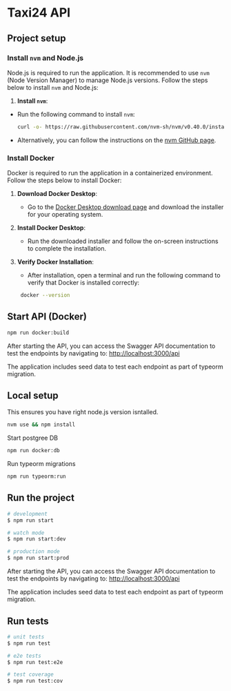 # Taxi24 API

## Project setup

### Install `nvm` and Node.js

Node.js is required to run the application. It is recommended to use `nvm` (Node Version Manager) to manage Node.js versions. Follow the steps below to install `nvm` and Node.js:

1. **Install `nvm`**:

- Run the following command to install `nvm`:

  ```sh
  curl -o- https://raw.githubusercontent.com/nvm-sh/nvm/v0.40.0/install.sh | bash
  ```

- Alternatively, you can follow the instructions on the [nvm GitHub page](https://github.com/nvm-sh/nvm?tab=readme-ov-file#installing-and-updating).

### Install Docker

Docker is required to run the application in a containerized environment. Follow the steps below to install Docker:

1. **Download Docker Desktop**:
   - Go to the [Docker Desktop download page](https://www.docker.com/products/docker-desktop) and download the installer for your operating system.

2. **Install Docker Desktop**:
   - Run the downloaded installer and follow the on-screen instructions to complete the installation.

3. **Verify Docker Installation**:
   - After installation, open a terminal and run the following command to verify that Docker is installed correctly:

   ```sh
    docker --version
   ```

## Start API (Docker)

```bash
npm run docker:build
```

After starting the API, you can access the Swagger API documentation to test the endpoints by navigating to: <http://localhost:3000/api>

The application includes seed data to test each endpoint as part of typeorm migration.

## Local setup

This ensures you have right node.js version isntalled.

```bash
nvm use && npm install
```

Start postgree DB

```bash
npm run docker:db
```

Run typeorm migrations

```bash
npm run typeorm:run
```

## Run the project

```bash
# development
$ npm run start

# watch mode
$ npm run start:dev

# production mode
$ npm run start:prod
```

After starting the API, you can access the Swagger API documentation to test the endpoints by navigating to: <http://localhost:3000/api>

The application includes seed data to test each endpoint as part of typeorm migration.

## Run tests

```bash
# unit tests
$ npm run test

# e2e tests
$ npm run test:e2e

# test coverage
$ npm run test:cov
```
